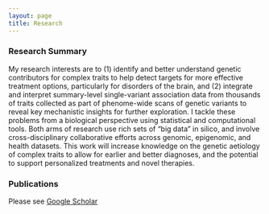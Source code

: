 ```yaml
---
layout: page
title: Research 
---
```


### Research Summary
My research interests are to (1) identify and better understand genetic contributors for complex traits to help detect targets for more effective treatment options, particularly for disorders of the brain, and (2) integrate and interpret summary-level single-variant association data from thousands of traits collected as part of phenome-wide scans of genetic variants to reveal key mechanistic insights for further exploration. I tackle these problems from a biological perspective using statistical and computational tools. Both arms of research use rich sets of “big data” in silico, and involve cross-disciplinary collaborative efforts across genomic, epigenomic, and health datasets. This work will increase knowledge on the genetic aetiology of complex traits to allow for earlier and better diagnoses, and the potential to support personalized treatments and novel therapies. 

### Publications ###
Please see [Google Scholar](https://scholar.google.com/citations?user=2cd0NZoAAAAJ&hl=en)
